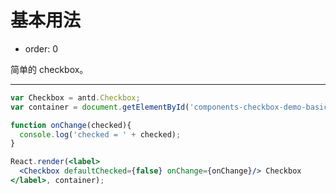 # 基本用法

- order: 0

简单的 checkbox。

---

````jsx
var Checkbox = antd.Checkbox;
var container = document.getElementById('components-checkbox-demo-basic');

function onChange(checked){
  console.log('checked = ' + checked);
}

React.render(<label>
  <Checkbox defaultChecked={false} onChange={onChange}/> Checkbox
</label>, container);
````
